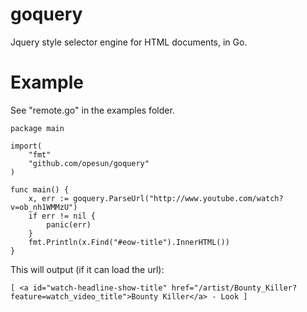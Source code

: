 goquery
=======

Jquery style selector engine for HTML documents, in Go.

Example
=======
See "remote.go" in the examples folder.

```
package main

import(
	"fmt"
	"github.com/opesun/goquery"
)

func main() {
	x, err := goquery.ParseUrl("http://www.youtube.com/watch?v=ob_nh1WMMzU")
	if err != nil {
		panic(err)
	}
	fmt.Println(x.Find("#eow-title").InnerHTML())
}
```
This will output (if it can load the url):

```
[ <a id="watch-headline-show-title" href="/artist/Bounty_Killer?feature=watch_video_title">Bounty Killer</a> - Look ]
```